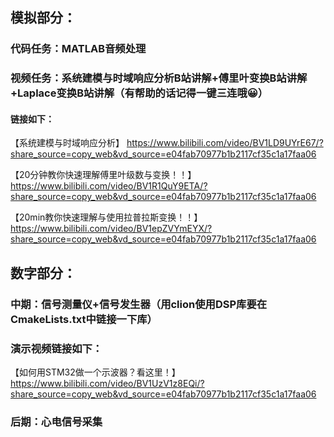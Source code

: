 ## 模拟部分：

### 代码任务：MATLAB音频处理

### 视频任务：系统建模与时域响应分析B站讲解+傅里叶变换B站讲解+Laplace变换B站讲解（有帮助的话记得一键三连哦😀）

#### 链接如下：

【系统建模与时域响应分析】 https://www.bilibili.com/video/BV1LD9UYrE67/?share_source=copy_web&vd_source=e04fab70977b1b2117cf35c1a17faa06

【20分钟教你快速理解傅里叶级数与变换！！】 https://www.bilibili.com/video/BV1R1QuY9ETA/?share_source=copy_web&vd_source=e04fab70977b1b2117cf35c1a17faa06

【20min教你快速理解与使用拉普拉斯变换！！】 https://www.bilibili.com/video/BV1epZVYmEYX/?share_source=copy_web&vd_source=e04fab70977b1b2117cf35c1a17faa06

## 数字部分：

### 中期：信号测量仪+信号发生器（用clion使用DSP库要在CmakeLists.txt中链接一下库）

### 演示视频链接如下：

【如何用STM32做一个示波器？看这里！】 https://www.bilibili.com/video/BV1UzV1z8EQi/?share_source=copy_web&vd_source=e04fab70977b1b2117cf35c1a17faa06

### 后期：心电信号采集
